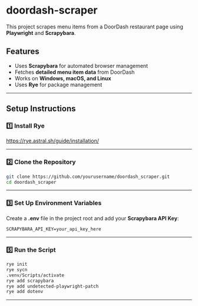 # doordash-scraper 

This project scrapes menu items from a DoorDash restaurant page using **Playwright** and **Scrapybara**.  

## Features  
- Uses **Scrapybara** for automated browser management  
- Fetches **detailed menu item data** from DoorDash  
- Works on **Windows, macOS, and Linux**  
- Uses **Rye** for package management  

---

## Setup Instructions  

### **1️⃣ Install Rye**  

https://rye.astral.sh/guide/installation/

---

### **2️⃣ Clone the Repository**  
```sh
git clone https://github.com/yourusername/doordash_scraper.git
cd doordash_scraper
```

---

### **3️⃣ Set Up Environment Variables**  
Create a **.env** file in the project root and add your **Scrapybara API Key**:  
```
SCRAPYBARA_API_KEY=your_api_key_here
```
---

### **5️⃣ Run the Script**    
  ```sh
  rye init
  rye sycn
  .venv/Scripts/activate
  rye add scrapybara
  rye add undetected-playwright-patch
  rye add dotenv
  ```

---

